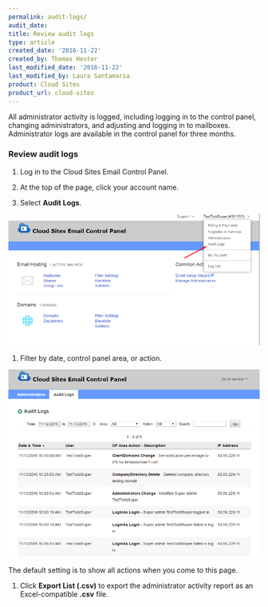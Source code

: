```yaml
---
permalink: audit-logs/
audit_date:
title: Review audit logs
type: article
created_date: '2016-11-22'
created_by: Thomas Hester
last_modified_date: '2016-11-22'
last_modified_by: Laura Santamaria
product: Cloud Sites
product_url: cloud-sites
---
```


All administrator activity is logged, including logging in to the control panel, changing administrators, and adjusting and logging in to mailboxes. Administrator logs are available in the control panel for three months.

### Review audit logs

1. Log in to the Cloud Sites Email Control Panel.

1. At the top of the page, click your account name.

1. Select **Audit Logs**.

  ![Audit Logs option in the dropdown at the top of the Cloud Sites Email Control Panel page](_assets/img/cloud-sites/audit-logs/auditlogs1.png)

1. Filter by date, control panel area, or action.

  ![Audit logs page](_assets/img/cloud-sites/audit-logs/auditlogs2.png)

  The default setting is to show all actions when you come to this page.

1. Click **Export List (.csv)** to export the administrator activity report as an Excel-compatible **.csv** file.

